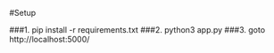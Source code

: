 #Setup

###1. pip install -r requirements.txt
###2. python3 app.py
###3. goto http://localhost:5000/
